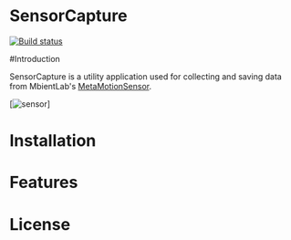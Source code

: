 # SensorCapture


[![Build status](https://ci.appveyor.com/api/projects/status/jqqwevnv6pojo6j0?svg=true)](https://ci.appveyor.com/project/pollend/sensorcapture)

#Introduction

SensorCapture is a utility application used for collecting and saving data from MbientLab's [MetaMotionSensor](https://mbientlab.com/product/metamotionc/).

[![sensor](https://mbientlab.com/wp-content/uploads/2017/04/metamotionc1.jpg)]

# Installation

# Features


# License

```

```